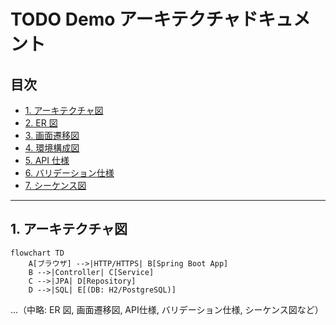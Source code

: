 # TODO Demo アーキテクチャドキュメント

## 目次
- [1. アーキテクチャ図](#1-アーキテクチャ図)
- [2. ER 図](#2-er-図)
- [3. 画面遷移図](#3-画面遷移図)
- [4. 環境構成図](#4-環境構成図)
- [5. API 仕様](#5-api-仕様)
- [6. バリデーション仕様](#6-バリデーション仕様)
- [7. シーケンス図](#7-シーケンス図)

---

## 1. アーキテクチャ図
```mermaid
flowchart TD
    A[ブラウザ] -->|HTTP/HTTPS| B[Spring Boot App]
    B -->|Controller| C[Service]
    C -->|JPA| D[Repository]
    D -->|SQL| E[(DB: H2/PostgreSQL)]
```
...（中略: ER 図, 画面遷移図, API仕様, バリデーション仕様, シーケンス図など）

